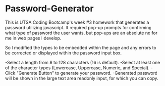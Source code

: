 # Password-Generator
This is UTSA Coding Bootcamp's week #3 homework that generates a password utilizing javascript.  It required pop-up prompts for confirming what type of password the user wants, but pop-ups are an absolute no for me in web pages I develop.  

So I modified the types to be embedded within the page and any errors to be corrected or displayed within the password input box.

-Select a length from 8 to 128 characters (16 is default).
-Select at least one of the character types (Lowercase, Uppercase, Numeric, and Special).
-Click "Generate Button" to generate your password.
-Generated password will be shown in the large text area readonly input, for which you can copy.